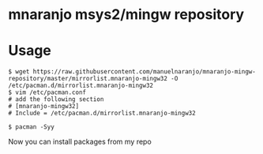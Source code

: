 # mnaranjo msys2/mingw repository

# Usage

    $ wget https://raw.githubusercontent.com/manuelnaranjo/mnaranjo-mingw-repository/master/mirrorlist.mnaranjo-mingw32 -O /etc/pacman.d/mirrorlist.mnaranjo-mingw32
    $ vim /etc/pacman.conf
    # add the following section
    # [mnaranjo-mingw32]
    # Include = /etc/pacman.d/mirrorlist.mnaranjo-mingw32

    $ pacman -Syy

Now you can install packages from my repo
